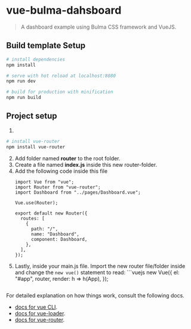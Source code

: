 # vue-bulma-dahsboard

> A dashboard example using Bulma CSS framework and VueJS.

## Build template Setup

``` bash
# install dependencies
npm install

# serve with hot reload at localhost:8080
npm run dev

# build for production with minification
npm run build
```

## Project setup
1. 
``` bash
# install vue-router
npm install vue-router
```

2. Add folder named **router** to the root folder.
3. Create a file named **index.js** inside this new router-folder.
4. Add the following code inside this file
	```vuejs
	import Vue from "vue";
    import Router from "vue-router";
    import Dashboard from "../pages/Dashboard.vue";
    
    Vue.use(Router);
    
    export default new Router({
      routes: [
        {
          path: "/",
          name: "Dashboard",
          component: Dashboard,
        },
      ],
    });
	```
5. Lastly, inside your main.js file. Import the new router file/folder inside and change the `new vue()` statement to read:
	   ```vuejs
	new Vue({
      el: "#app",
      router,
      render: h => h(App),
    });
	```

For detailed explanation on how things work, consult the following docs.
* [docs for vue CLI](https://github.com/vuejs/vue-cli).
* [docs for vue-loader](https://vuejs.github.io/vue-loader).
* [docs for vue-router](https://router.vuejs.org).
